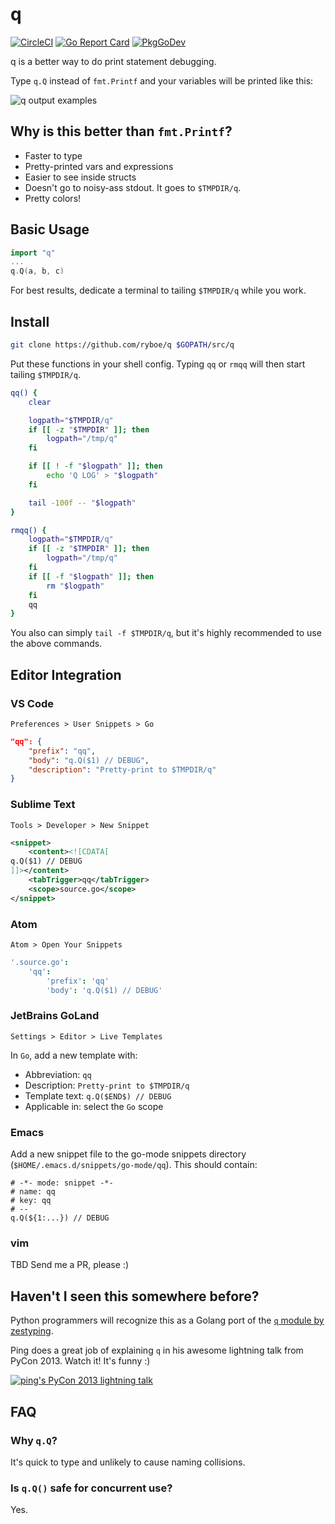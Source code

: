 # q

[![CircleCI](https://circleci.com/gh/ryboe/q/tree/master.svg?style=svg)](https://circleci.com/gh/ryboe/q/tree/master)
[![Go Report Card](https://goreportcard.com/badge/github.com/ryboe/q)](https://goreportcard.com/report/github.com/ryboe/q)
[![PkgGoDev](https://pkg.go.dev/badge/github.com/ryboe/q)](https://pkg.go.dev/github.com/ryboe/q)

q is a better way to do print statement debugging.

Type `q.Q` instead of `fmt.Printf` and your variables will be printed like this:

![q output examples](https://i.imgur.com/OFmm7pb.png)

## Why is this better than `fmt.Printf`?

* Faster to type
* Pretty-printed vars and expressions
* Easier to see inside structs
* Doesn't go to noisy-ass stdout. It goes to `$TMPDIR/q`.
* Pretty colors!

## Basic Usage

```go
import "q"
...
q.Q(a, b, c)
```

For best results, dedicate a terminal to tailing `$TMPDIR/q` while you work.

## Install

```sh
git clone https://github.com/ryboe/q $GOPATH/src/q
```

Put these functions in your shell config. Typing `qq` or `rmqq` will then start
tailing `$TMPDIR/q`.

```sh
qq() {
    clear

    logpath="$TMPDIR/q"
    if [[ -z "$TMPDIR" ]]; then
        logpath="/tmp/q"
    fi

    if [[ ! -f "$logpath" ]]; then
        echo 'Q LOG' > "$logpath"
    fi

    tail -100f -- "$logpath"
}

rmqq() {
    logpath="$TMPDIR/q"
    if [[ -z "$TMPDIR" ]]; then
        logpath="/tmp/q"
    fi
    if [[ -f "$logpath" ]]; then
        rm "$logpath"
    fi
    qq
}
```

You also can simply `tail -f $TMPDIR/q`, but it's highly recommended to use the above commands.

## Editor Integration

### VS Code
`Preferences > User Snippets > Go`

```json
"qq": {
    "prefix": "qq",
    "body": "q.Q($1) // DEBUG",
    "description": "Pretty-print to $TMPDIR/q"
}
```

### Sublime Text

`Tools > Developer > New Snippet`

```xml
<snippet>
    <content><![CDATA[
q.Q($1) // DEBUG
]]></content>
    <tabTrigger>qq</tabTrigger>
    <scope>source.go</scope>
</snippet>
```

### Atom

`Atom > Open Your Snippets`

```coffee
'.source.go':
    'qq':
        'prefix': 'qq'
        'body': 'q.Q($1) // DEBUG'
```

### JetBrains GoLand

`Settings > Editor > Live Templates`

In `Go`, add a new template with:

* Abbreviation: `qq`
* Description: `Pretty-print to $TMPDIR/q`
* Template text: `q.Q($END$) // DEBUG`
* Applicable in: select the `Go` scope

### Emacs

Add a new snippet file to the go-mode snippets directory
(`$HOME/.emacs.d/snippets/go-mode/qq`). This should
contain:

```emacs
# -*- mode: snippet -*-
# name: qq
# key: qq
# --
q.Q(${1:...}) // DEBUG
```

### vim

TBD Send me a PR, please :)

## Haven't I seen this somewhere before?

Python programmers will recognize this as a Golang port of the
[`q` module by zestyping](https://github.com/zestyping/q).

Ping does a great job of explaining `q` in his awesome lightning talk from
PyCon 2013. Watch it! It's funny :)

[![ping's PyCon 2013 lightning talk](https://i.imgur.com/7KmWvtG.jpg)](https://youtu.be/OL3De8BAhME?t=25m14s)

## FAQ

### Why `q.Q`?

It's quick to type and unlikely to cause naming collisions.

### Is `q.Q()` safe for concurrent use?

Yes.
